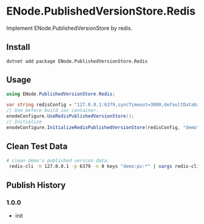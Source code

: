 # ENode.PublishedVersionStore.Redis
Implement ENode.PublishedVersionStore by redis.

## Install

```
dotnet add package ENode.PublishedVersionStore.Redis
```

## Usage

```csharp
using ENode.PublishedVersionStore.Redis;

var string redisConfig = "127.0.0.1:6379,syncTimeout=3000,defaultDatabase=0,name=demo,allowAdmin=false";
// Use before build ioc container.
enodeConfigure.UseRedisPublishedVersionStore();
// Initialize
enodeConfigure.InitializeRedisPublishedVersionStore(redisConfig, "demo");

```

## Clean Test Data
```sh
# clean demo's published version data.
 redis-cli -h 127.0.0.1 -p 6379 -n 0 keys "demo:pv:*" | xargs redis-cli -h 127.0.0.1 -p 6379 -n 0 del
```

## Publish History

### 1.0.0

- init
